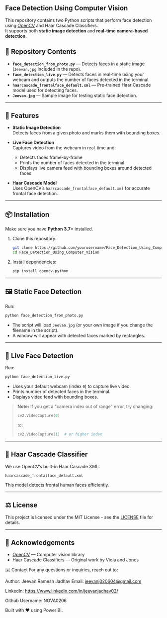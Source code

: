 ## Face Detection Using Computer Vision

This repository contains two Python scripts that perform face detection using [OpenCV](https://opencv.org/) and Haar Cascade Classifiers.  
It supports both **static image detection** and **real-time camera-based detection**.

## 📂 Repository Contents

- **`face_detection_from_photo.py`** — Detects faces in a static image (`Jeevan.jpg` included in the repo).
- **`face_detection_live.py`** — Detects faces in real-time using your webcam and outputs the number of faces detected in the terminal.
- **`haarcascade_frontalface_default.xml`** — Pre-trained Haar Cascade model used for detecting faces.
- **`Jeevan.jpg`** — Sample image for testing static face detection.

---

## 🚀 Features

- **Static Image Detection**  
  Detects faces from a given photo and marks them with bounding boxes.

- **Live Face Detection**  
  Captures video from the webcam in real-time and:
  - Detects faces frame-by-frame
  - Prints the number of faces detected in the terminal
  - Displays live camera feed with bounding boxes around detected faces

- **Haar Cascade Model**  
  Uses OpenCV’s `haarcascade_frontalface_default.xml` for accurate frontal face detection.

---

## 📦 Installation

Make sure you have **Python 3.7+** installed.

1. Clone this repository:
   ```bash
   git clone https://github.com/yourusername/Face_Detection_Using_Computer_Vision.git
   cd Face_Detection_Using_Computer_Vision


2. Install dependencies:

   ```bash
   pip install opencv-python
   ```

---

## 🖼 Static Face Detection

Run:

```bash
python face_detection_from_photo.py
```

* The script will load `Jeevan.jpg` (or your own image if you change the filename in the script).
* A window will appear with detected faces marked by rectangles.

---

## 🎥 Live Face Detection

Run:

```bash
python face_detection_live.py
```

* Uses your default webcam (index `0`) to capture live video.
* Prints number of detected faces in the terminal.
* Displays video feed with bounding boxes.

> **Note:** If you get a "camera index out of range" error, try changing:
>
> ```python
> cv2.VideoCapture(0)
> ```
>
> to:
>
> ```python
> cv2.VideoCapture(1)  # or higher index
> ```

---

## 📄 Haar Cascade Classifier

We use OpenCV’s built-in Haar Cascade XML:

```
haarcascade_frontalface_default.xml
```

This model detects frontal human faces efficiently.

---

## ⚖ License

This project is licensed under the MIT License - see the [LICENSE](LICENSE) file for details.

---

## 🙌 Acknowledgements

* [OpenCV](https://opencv.org/) — Computer vision library
* Haar Cascade Classifiers — Original work by Viola and Jones

✉️ Contact For any questions or inquiries, reach out to:

Author: Jeevan Ramesh Jadhav Email: jeevanj020604@gmail.com

LinkedIn: https://www.linkedin.com/in/jeevanjadhav02/

Github Username: NOVA0206

Built with ❤️ using Power BI.
